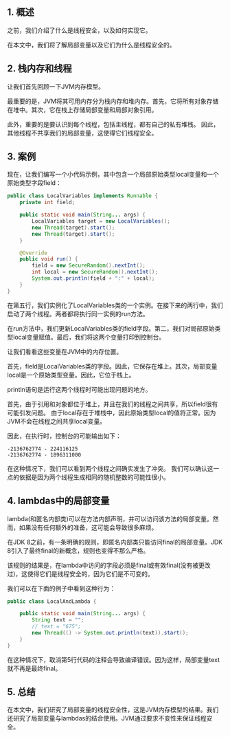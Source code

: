## 1. 概述

之前，我们介绍了什么是线程安全，以及如何实现它。

在本文中，我们将了解局部变量以及它们为什么是线程安全的。

## 2. 栈内存和线程

让我们首先回顾一下JVM内存模型。

最重要的是，JVM将其可用内存分为栈内存和堆内存。首先，它将所有对象存储在堆中。其次，它在栈上存储局部变量和局部对象引用。

此外，重要的是要认识到每个线程，包括主线程，都有自己的私有堆栈。
因此，其他线程不共享我们的局部变量，这使得它们线程安全。

## 3. 案例

现在，让我们编写一个小代码示例，其中包含一个局部原始类型local变量和一个原始类型字段field：

```java
public class LocalVariables implements Runnable {
    private int field;

    public static void main(String... args) {
        LocalVariables target = new LocalVariables();
        new Thread(target).start();
        new Thread(target).start();
    }

    @Override
    public void run() {
        field = new SecureRandom().nextInt();
        int local = new SecureRandom().nextInt();
        System.out.println(field + ":" + local);
    }
}
```

在第五行，我们实例化了LocalVariables类的一个实例。在接下来的两行中，我们启动了两个线程。两者都将执行同一实例的run方法。

在run方法中，我们更新LocalVariables类的field字段。第二，我们对局部原始类型local变量赋值。最后，我们将这两个变量打印到控制台。

让我们看看这些变量在JVM中的内存位置。

首先，field是LocalVariables类的字段。因此，它保存在堆上。其次，局部变量local是一个原始类型变量。因此，它位于栈上。

println语句是运行这两个线程时可能出现问题的地方。

首先，由于引用和对象都位于堆上，并且在我们的线程之间共享，所以field很有可能引发问题。
由于local存在于堆栈中，因此原始类型local的值将正常。因为JVM不会在线程之间共享local变量。

因此，在执行时，控制台的可能输出如下：

```
-2136762774 - 224116125
-2136762774 - 1896311000
```

在这种情况下，我们可以看到两个线程之间确实发生了冲突。
我们可以确认这一点的依据是因为两个线程生成相同的随机整数的可能性很小。

## 4. lambdas中的局部变量

lambda(和匿名内部类)可以在方法内部声明，并可以访问该方法的局部变量。然而，如果没有任何额外的准备，这可能会导致很多麻烦。

在JDK 8之前，有一条明确的规则，即匿名内部类只能访问final的局部变量。JDK 8引入了最终final的新概念，规则也变得不那么严格。

该规则的结果是，在lambda中访问的字段必须是final或有效final(没有被更改过)，这使得它们是线程安全的，因为它们是不可变的。

我们可以在下面的例子中看到这种行为：

```java
public class LocalAndLambda {

    public static void main(String... args) {
        String text = "";
        // text = "675";
        new Thread(() -> System.out.println(text)).start();
    }
}
```

在这种情况下，取消第5行代码的注释会导致编译错误。因为这样，局部变量text就不再是最终final。

## 5. 总结

在本文中，我们研究了局部变量的线程安全性，这是JVM内存模型的结果。我们还研究了局部变量与lambdas的结合使用。JVM通过要求不变性来保证线程安全。